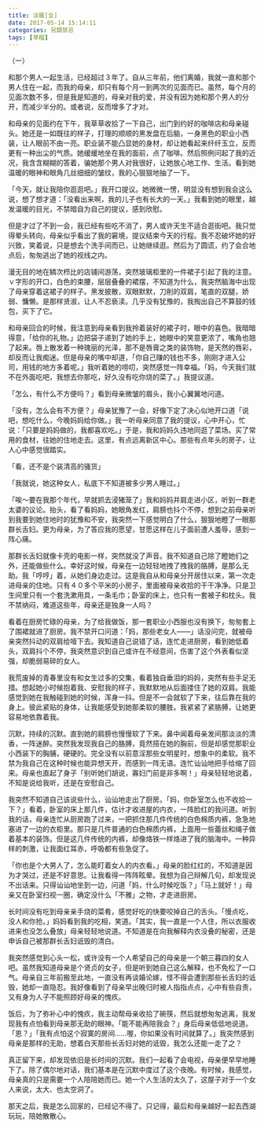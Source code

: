 ```yaml
---
title: 淡腥[全]
date: 2017-05-14 15:14:11
categories: 另類禁忌
tags: [草榴]
---
```

（一）

和那个男人一起生活，已经超过３年了。自从三年前，他们离婚，我就一直和那个男人住在一起，而我的母亲，却只有每个月一到两次的见面而已。虽然，每个月的见面次数不多，但是我是知道的，母亲对我的爱，并没有因为她和那个男人的分开，而减少半分的。或者说，反而增多了才对。

和母亲的见面约在下午，我草草收拾了一下自己，出门到约好的咖啡店和母亲碰头。她还是一如既往的样子，打理的顺顺的黑发盘在后脑，一身黑色的职业小西装，让人眼前不由一亮。职业装不能凸显她的身材，却让她看起来纤纤玉立，反而更有一种出尘的气质。她缓缓地坐在我的面前，点了咖啡。然后照例问起了我的近况，我含含糊糊的答着，骗她那个男人对我很好，让她放心地工作、生活。看到她温暖的眼神和眼角几丝细细的皱纹，我的心狠狠地抽了一下。

「今天，就让我陪你逛逛吧。」我开口提议。她微微一愣，明显没有想到我会这么说，想了想才道：「没看出来啊，我的儿子也有长大的一天。」我看到她的眼里，越发温暖的目光，不禁暗自为自己的提议，感到欣慰。

但是才过了不到一会，我已经有些吃不消了，男人或许天生不适合逛街吧。我只觉得晕头转向，母亲似乎看出了我的窘境，提议结束今天的行程。我不忍破坏她的好兴致，笑着说，只是想去个洗手间而已，让她继续逛。然后为了圆谎，约了会合地点后，匆匆逃出了她的视线之内。

漫无目的地在鳞次栉比的店铺间游荡，突然玻璃柜里的一件裙子引起了我的注意。ｖ字形的开口，白色的束腰，层层叠叠的裙摆，不知道为什么，我突然脑海中出现了母亲穿着这裙子的样子。黑发披散，双眼默默，刀削的双肩，笔直的双腿，娇弱、慵懒。是那样贤淑，让人不忍亵渎。几乎没有犹豫的，我掏出自己不算鼓的钱包，买下了它。

和母亲回合的时候，我注意到母亲看到我拎着装好的裙子时，眼中的喜色。我暗暗得意，「给你的礼物。」边把袋子递到了她的手上，她眼中的笑意更浓了，嘴角也翘了起来。唇上散发着一种瑰丽的光泽，那不是唇膏之类的装饰物，是天然的唇彩，却反而让我痴迷。但是母亲的嘴中却道，「你自己赚的钱也不多，刚刚才进入公司，用钱的地方多着呢。」我听着她的唠叨，突然感觉一阵幸福。「妈，今天我们就不在外面吃吧，我想去你那吃，好久没有吃你烧的菜了。」我提议道。

「怎么，有什么不方便吗？」看到母亲微皱的眉头，我小心翼翼地问道。

「没有，怎么会有不方便？」母亲犹豫了一会，好像下定了决心似地开口道「说吧，想吃什么，今晚妈妈给你做。」我一听母亲同意了我的提议，心中开心，忙说：「只要是妈妈做的，我都喜欢吃。」于是，我和妈妈久违地同逛了菜场。买了常用的食材，往她的住地走去。这里，有点远离新区中心。那些有点年头的房子，让人心中感觉很踏实。

「看，还不是个装清高的骚货」

「我就说，她这种女人，私底下不知道被多少男人睡过。」

「唉～要在我那个年代，早就抓去浸猪笼了」我和妈妈并肩走进小区，听到一群老太婆的议论。抬头，看了看妈妈，她眼角发红，肩膀也抖个不停，想到之前母亲听到我要到她住地时的犹豫和不安，我突然一下感觉明白了什么，狠狠地瞪了一眼那群长舌妇。更为母亲，为了答应我的愿望，甘愿这样在儿子面前遭人羞辱，感到一阵心痛。

那群长舌妇就像卡壳的电影一样，突然就没了声音。我不知道自己除了瞪她们之外，还能做些什么。幸好这时候，母亲在一边轻轻地拽了拽我的胳膊，是那么无助。我「哼哼」着，从她们身边走过。这是我自从和母亲分开居住以来，第一次走进母亲的住地。只有４０多个平米的小房子，里面被母亲收拾的干干净净。只是卫生间里只有一个套洗漱用具，一条毛巾；卧室的床上，也只有一套被子和枕头。我不禁纳闷，难道这些年，母亲还是独身一人吗？

看着在厨房忙碌的母亲，为了给我做饭，那一套职业小西服也没有换下，匆匆套上了围裙就进了厨房。我不禁开口问道：「妈，那些老女人——」话没问完，就被母亲突然抖动的双肩给噎下去。我知道自己说错了话，连忙走进厨房，看到她低着头，双肩抖个不停，我突然意识到自己或许在不经意间，伤害了这个外表看似坚强，却脆弱易碎的女人。

我荒废掉的青春里没有和女生过多的交集，看着独自垂泪的妈妈，突然有些手足无措。想起她小时候抱着我、安慰我的样子，我默默地从后面搂住了她的双肩。我能感觉到她在我触碰到她的时候，浑身一抖。但是不一会就软了下来，往后靠在我的身上。彼此紧贴的身体，让我能感受到她那柔软的腰肢。我紧紧了紧胳膊，让她更容易地依靠着我。

沉默，持续的沉默。直到她的肩膀也慢慢软了下来。鼻中闻着母亲发间那淡淡的清香，一阵迷醉。突然我发现我自己的胳膊，竟然搭在她的胸前，但是却感觉那职业小西装下的胸脯，硬硬的。完全没有以前意淫那些女明星时，想象中的柔软。我不禁为我自己在这种时候也能异想天开，而感到一阵无语。连忙讪讪地把手给缩了回来。母亲也直起了身子「别听她们胡说，寡妇门前是非多啊！」母亲轻轻地说着，不知是说给我听，还是在安慰自己。

我突然不知道自己该说些什么，讪讪地走出了厨房。「妈，你卧室怎么也不收拾一下？」看着，卧室的床上那几件，估计才收进屋的内衣，一阵脸红的我问道。听到我的话，母亲连忙从厨房跑了过来，一把抓住那几件传统的白色棉质内裤，急急地塞进了一边的衣柜里。那只是几件普通的白色棉质内裤，上面用一些蕾丝和绳子做着基本的装饰。但是这几件传统的内裤，却像烙铁一样烙进了我的脑海中。一种异样的刺激，让我面红耳赤，呼吸都有些急促了。

「你也是个大男人了，怎么能盯着女人的内衣看。」母亲的脸红红的，不知道是因为才哭过，还是不好意思。让我看得一阵阵眩晕。我想为自己辩解几句，却发现说不出话来。只得讪讪地坐到一边，问道「妈，什么时候吃饭？」「马上就好！」母亲又在卧室扫视一圈，确定没什么「不雅」之物，才走进厨房。

长时间没有吃到母亲亲手烧的菜肴，感觉好吃的快要咬掉自己的舌头。「慢点吃，没人和你抢。」妈妈看到我的吃相，笑道。「其实，我一直是一个人住，所以衣服收进来也没怎么叠放」母亲轻轻地说道。不知道是在向我解释内衣没叠的秘密，还是申诉自己被那群长舌妇诋毁的清白。

我突然感觉到心头一松，或许没有一个人希望自己的母亲是一个朝三暮四的女人吧。虽然我知道母亲是个贤贞的女子，但是听到她自己这么解释，也不免松了一口气。母亲自三年前搬至此地，一直没有再谈婚论嫁，怪不得会遭到那些长舌妇的诋毁，她却一直隐忍。我好像看到了母亲早出晚归时被人指指点点，心中有些自责，又有身为人子不能照顾好母亲的愧疚。

饭后，为了弥补心中的愧疚，我主动帮母亲收拾了碗筷，然后就想匆匆逃离，我发现我有点怕看到母亲那无助的眼神。「能不能再陪我会？」身后母亲低低地说道。「恩？」「我有点怕这个寂寞的房间……喔，你如果没有时间就算了。」我突然感到母亲是那样的无助，想着白天那些长舌妇对她的诋毁，我怎么还能一走了之？

真正留下来，却发现依旧是长时间的沉默。我们一起看了会电视，母亲便早早地睡下了。除了偶尔地对话，我们基本是在沉默中度过了这个夜晚。有时候，我感觉，母亲真的只是需要一个人陪陪她而已。她一个人生活的太久了，这屋子对于一个女人来说，太大、也太空洞了。

那天之后，我是怎么回家的，已经记不得了。只记得，最后和母亲越好一起去西湖玩玩，陪她散散心。